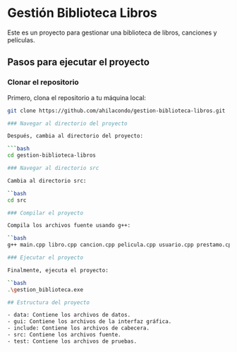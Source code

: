 # Gestión Biblioteca Libros

Este es un proyecto para gestionar una biblioteca de libros, canciones y películas.

## Pasos para ejecutar el proyecto

### Clonar el repositorio

Primero, clona el repositorio a tu máquina local:

```bash
git clone https://github.com/ahilacondo/gestion-biblioteca-libros.git

### Navegar al directorio del proyecto

Después, cambia al directorio del proyecto:

```bash
cd gestion-biblioteca-libros

### Navegar al directorio src

Cambia al directorio src:

``bash
cd src

### Compilar el proyecto

Compila los archivos fuente usando g++:

``bash
g++ main.cpp libro.cpp cancion.cpp pelicula.cpp usuario.cpp prestamo.cpp -o gestion_biblioteca

### Ejecutar el proyecto

Finalmente, ejecuta el proyecto:

``bash
.\gestion_biblioteca.exe

## Estructura del proyecto

- data: Contiene los archivos de datos.
- gui: Contiene los archivos de la interfaz gráfica.
- include: Contiene los archivos de cabecera.
- src: Contiene los archivos fuente.
- test: Contiene los archivos de pruebas.
